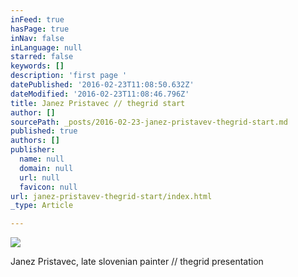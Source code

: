 ```yaml
---
inFeed: true
hasPage: true
inNav: false
inLanguage: null
starred: false
keywords: []
description: 'first page '
datePublished: '2016-02-23T11:08:50.632Z'
dateModified: '2016-02-23T11:08:46.796Z'
title: Janez Pristavec // thegrid start
author: []
sourcePath: _posts/2016-02-23-janez-pristavev-thegrid-start.md
published: true
authors: []
publisher:
  name: null
  domain: null
  url: null
  favicon: null
url: janez-pristavev-thegrid-start/index.html
_type: Article

---
```

![](https://the-grid-user-content.s3-us-west-2.amazonaws.com/77a411b5-4624-4952-bfef-fd5052319efd.jpg)

Janez Pristavec, late slovenian painter // thegrid presentation
